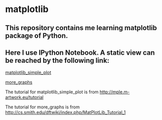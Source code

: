 matplotlib
==========

This repository contains me learning matplotlib package of Python.
---

Here I use IPython Notebook. A static view can be reached by the following link:
---
[matplotlib_simple_plot](http://nbviewer.ipython.org/github/joemliang/matplotlib_learn/blob/master/matplotlib_simple_plot.ipynb)

[more_graphs](http://nbviewer.ipython.org/github/joemliang/matplotlib_learn/blob/master/more_graphs.ipynb)




The tutorial for matplotlib_simple_plot is from http://mple.m-artwork.eu/tutorial

The tutorial for more_graphs is from http://cs.smith.edu/dftwiki/index.php/MatPlotLib_Tutorial_1
